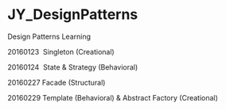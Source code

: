 # JY_DesignPatterns

Design Patterns Learning

20160123  Singleton (Creational)

20160124  State & Strategy (Behavioral)

20160227  Facade (Structural)

20160229  Template (Behavioral) & Abstract Factory (Creational)